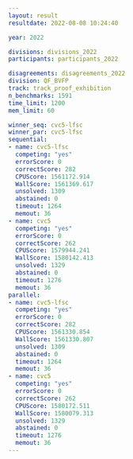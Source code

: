 ```yaml
---
layout: result
resultdate: 2022-08-08 10:24:40

year: 2022

divisions: divisions_2022
participants: participants_2022

disagreements: disagreements_2022
division: QF_BVFP
track: track_proof_exhibition
n_benchmarks: 1591
time_limit: 1200
mem_limit: 60

winner_seq: cvc5-lfsc
winner_par: cvc5-lfsc
sequential:
- name: cvc5-lfsc
  competing: "yes"
  errorScore: 0
  correctScore: 282
  CPUScore: 1561172.914
  WallScore: 1561369.617
  unsolved: 1309
  abstained: 0
  timeout: 1264
  memout: 36
- name: cvc5
  competing: "yes"
  errorScore: 0
  correctScore: 262
  CPUScore: 1579944.241
  WallScore: 1580142.413
  unsolved: 1329
  abstained: 0
  timeout: 1276
  memout: 36
parallel:
- name: cvc5-lfsc
  competing: "yes"
  errorScore: 0
  correctScore: 282
  CPUScore: 1561330.854
  WallScore: 1561330.807
  unsolved: 1309
  abstained: 0
  timeout: 1264
  memout: 36
- name: cvc5
  competing: "yes"
  errorScore: 0
  correctScore: 262
  CPUScore: 1580172.511
  WallScore: 1580079.313
  unsolved: 1329
  abstained: 0
  timeout: 1276
  memout: 36
---
```

